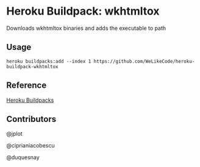 # Heroku Buildpack: wkhtmltox

Downloads wkhtmltox binaries and adds the executable to path

## Usage

```
heroku buildpacks:add --index 1 https://github.com/WeLikeCode/heroku-buildpack-wkhtmltox
```

## Reference

[Heroku Buildpacks](https://devcenter.heroku.com/articles/buildpacks)


## Contributors

@jplot

@ciprianiacobescu

@duquesnay
